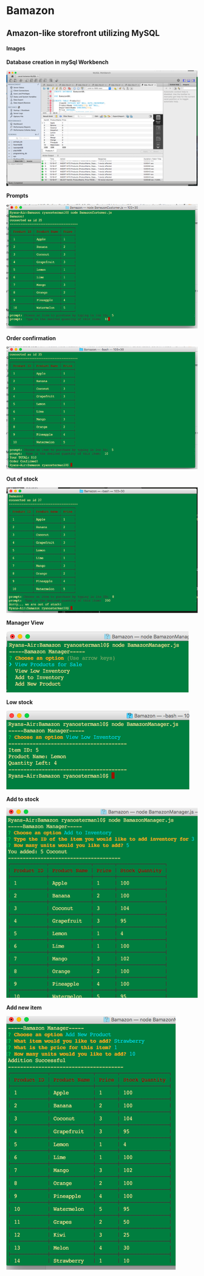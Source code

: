 # Bamazon
## Amazon-like storefront utilizing MySQL

#### Images

**Database creation in mySql Workbench**

![Database creation](/images/mySql.png)

**Prompts**

![Prompts](/images/table1.png)

**Order confirmation**

![Order confirmation](/images/inStock.png)

**Out of stock**

![Out of stock](/images/noStock.png)

**Manager View**

![Manager view](/images/manager.png)

**Low stock**

![Low stock](/images/lowStock.png)

**Add to stock**

![Add to stock](/images/addStock.png)

**Add new item**

![Add new item](/images/addItem.png)
